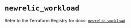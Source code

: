 # `newrelic_workload`

Refer to the Terraform Registry for docs: [`newrelic_workload`](https://registry.terraform.io/providers/newrelic/newrelic/3.51.0/docs/resources/workload).
